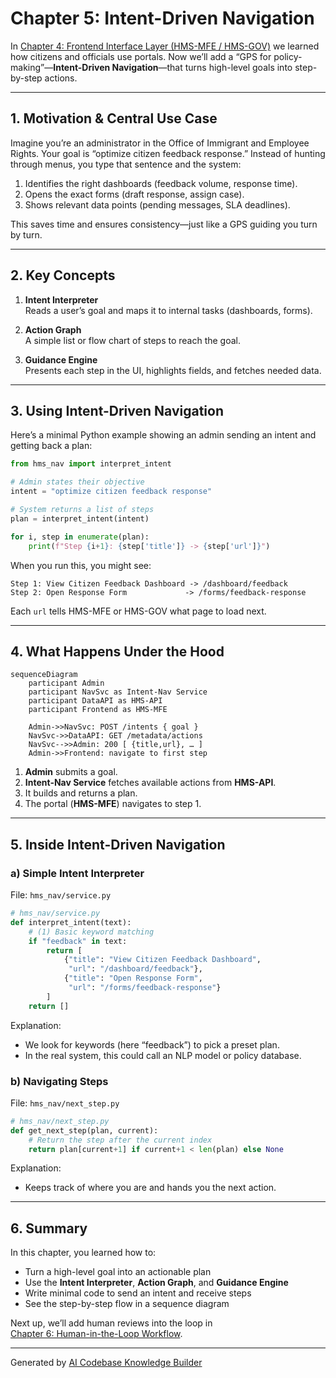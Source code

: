 # Chapter 5: Intent-Driven Navigation

In [Chapter 4: Frontend Interface Layer (HMS-MFE / HMS-GOV)](04_frontend_interface_layer__hms_mfe___hms_gov__.md) we learned how citizens and officials use portals. Now we’ll add a “GPS for policy-making”—**Intent-Driven Navigation**—that turns high-level goals into step-by-step actions.

---

## 1. Motivation & Central Use Case

Imagine you’re an administrator in the Office of Immigrant and Employee Rights. Your goal is “optimize citizen feedback response.” Instead of hunting through menus, you type that sentence and the system:

1. Identifies the right dashboards (feedback volume, response time).  
2. Opens the exact forms (draft response, assign case).  
3. Shows relevant data points (pending messages, SLA deadlines).

This saves time and ensures consistency—just like a GPS guiding you turn by turn.

---

## 2. Key Concepts

1. **Intent Interpreter**  
   Reads a user’s goal and maps it to internal tasks (dashboards, forms).

2. **Action Graph**  
   A simple list or flow chart of steps to reach the goal.

3. **Guidance Engine**  
   Presents each step in the UI, highlights fields, and fetches needed data.

---

## 3. Using Intent-Driven Navigation

Here’s a minimal Python example showing an admin sending an intent and getting back a plan:

```python
from hms_nav import interpret_intent

# Admin states their objective
intent = "optimize citizen feedback response"

# System returns a list of steps
plan = interpret_intent(intent)

for i, step in enumerate(plan):
    print(f"Step {i+1}: {step['title']} -> {step['url']}")
```

When you run this, you might see:

```
Step 1: View Citizen Feedback Dashboard -> /dashboard/feedback
Step 2: Open Response Form             -> /forms/feedback-response
```

Each `url` tells HMS-MFE or HMS-GOV what page to load next.

---

## 4. What Happens Under the Hood

```mermaid
sequenceDiagram
    participant Admin
    participant NavSvc as Intent-Nav Service
    participant DataAPI as HMS-API
    participant Frontend as HMS-MFE

    Admin->>NavSvc: POST /intents { goal }
    NavSvc->>DataAPI: GET /metadata/actions
    NavSvc-->>Admin: 200 [ {title,url}, … ]
    Admin->>Frontend: navigate to first step
```

1. **Admin** submits a goal.  
2. **Intent-Nav Service** fetches available actions from **HMS-API**.  
3. It builds and returns a plan.  
4. The portal (**HMS-MFE**) navigates to step 1.

---

## 5. Inside Intent-Driven Navigation

### a) Simple Intent Interpreter  
File: `hms_nav/service.py`

```python
# hms_nav/service.py
def interpret_intent(text):
    # (1) Basic keyword matching
    if "feedback" in text:
        return [
            {"title": "View Citizen Feedback Dashboard",
             "url": "/dashboard/feedback"},
            {"title": "Open Response Form",
             "url": "/forms/feedback-response"}
        ]
    return []
```

Explanation:
- We look for keywords (here “feedback”) to pick a preset plan.
- In the real system, this could call an NLP model or policy database.

### b) Navigating Steps  
File: `hms_nav/next_step.py`

```python
# hms_nav/next_step.py
def get_next_step(plan, current):
    # Return the step after the current index
    return plan[current+1] if current+1 < len(plan) else None
```

Explanation:
- Keeps track of where you are and hands you the next action.

---

## 6. Summary

In this chapter, you learned how to:

- Turn a high-level goal into an actionable plan  
- Use the **Intent Interpreter**, **Action Graph**, and **Guidance Engine**  
- Write minimal code to send an intent and receive steps  
- See the step-by-step flow in a sequence diagram  

Next up, we’ll add human reviews into the loop in  
[Chapter 6: Human-in-the-Loop Workflow](06_human_in_the_loop_workflow_.md).

---

Generated by [AI Codebase Knowledge Builder](https://github.com/The-Pocket/Tutorial-Codebase-Knowledge)